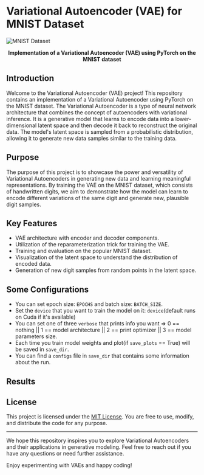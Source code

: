 # Variational Autoencoder (VAE) for MNIST Dataset

![MNIST Dataset](https://upload.wikimedia.org/wikipedia/commons/2/27/MnistExamples.png)

<div align="center">
  <strong>Implementation of a Variational Autoencoder (VAE) using PyTorch on the MNIST dataset</strong>
</div>

## Introduction

Welcome to the Variational Autoencoder (VAE) project! This repository contains an implementation of a Variational Autoencoder using PyTorch on the MNIST dataset. The Variational Autoencoder is a type of neural network architecture that combines the concept of autoencoders with variational inference. It is a generative model that learns to encode data into a lower-dimensional latent space and then decode it back to reconstruct the original data. The model's latent space is sampled from a probabilistic distribution, allowing it to generate new data samples similar to the training data.

## Purpose

The purpose of this project is to showcase the power and versatility of Variational Autoencoders in generating new data and learning meaningful representations. By training the VAE on the MNIST dataset, which consists of handwritten digits, we aim to demonstrate how the model can learn to encode different variations of the same digit and generate new, plausible digit samples.

## Key Features

- VAE architecture with encoder and decoder components.
- Utilization of the reparameterization trick for training the VAE.
- Training and evaluation on the popular MNIST dataset.
- Visualization of the latent space to understand the distribution of encoded data.
- Generation of new digit samples from random points in the latent space.

## Some Configurations
 
*   You can set epoch size: `EPOCHS` and batch size: `BATCH_SIZE`.
*   Set the `device` that you want to train the model on it: `device`(default runs on Cuda if it's available)
*   You can set one of three `verbose` that prints info you want => 0 == nothing || 1 == model architecture || 2 == print optimizer || 3 == model parameters size.
*   Each time you train model weights and plot(if `save_plots` == True) will be saved in `save_dir`.
*   You can find a `configs` file in `save_dir` that contains some information about the run. 

## Results


## License

This project is licensed under the [MIT License](LICENSE). You are free to use, modify, and distribute the code for any purpose.

---

We hope this repository inspires you to explore Variational Autoencoders and their applications in generative modeling. Feel free to reach out if you have any questions or need further assistance.

Enjoy experimenting with VAEs and happy coding!
